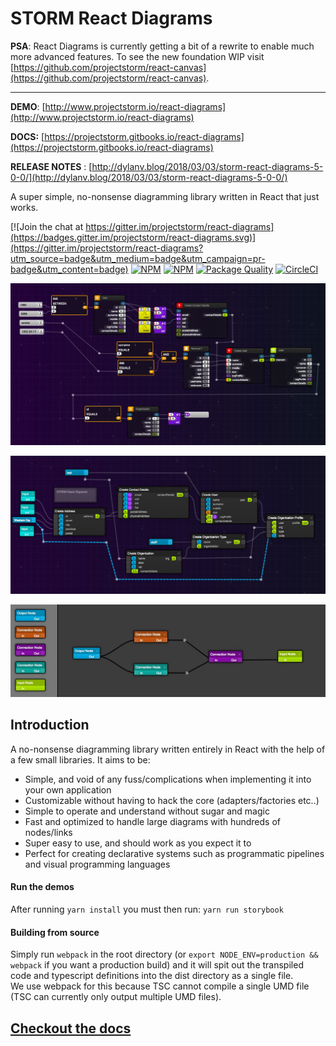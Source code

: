 # STORM React Diagrams

**PSA**: React Diagrams is currently getting a bit of a rewrite to enable much more advanced features. To see the new foundation WIP visit [https://github.com/projectstorm/react-canvas](https://github.com/projectstorm/react-canvas).

---

**DEMO**: [http://www.projectstorm.io/react-diagrams](http://www.projectstorm.io/react-diagrams)

**DOCS:** [https://projectstorm.gitbooks.io/react-diagrams](https://projectstorm.gitbooks.io/react-diagrams)

**RELEASE NOTES** : [http://dylanv.blog/2018/03/03/storm-react-diagrams-5-0-0/](http://dylanv.blog/2018/03/03/storm-react-diagrams-5-0-0/)

A super simple, no-nonsense diagramming library written in React that just works.

[![Join the chat at https://gitter.im/projectstorm/react-diagrams](https://badges.gitter.im/projectstorm/react-diagrams.svg)](https://gitter.im/projectstorm/react-diagrams?utm_source=badge&utm_medium=badge&utm_campaign=pr-badge&utm_content=badge)  [![NPM](https://img.shields.io/npm/v/storm-react-diagrams.svg)](https://npmjs.org/package/storm-react-diagrams)  [![NPM](https://img.shields.io/npm/dt/storm-react-diagrams.svg)](https://npmjs.org/package/storm-react-diagrams) [![Package Quality](http://npm.packagequality.com/shield/storm-react-diagrams.svg)](http://packagequality.com/#?package=storm-react-diagrams)  [![CircleCI](https://circleci.com/gh/projectstorm/react-diagrams/tree/master.svg?style=svg)](https://circleci.com/gh/projectstorm/react-diagrams/tree/master)

![Personal Project](./images/example1.jpg)

![](./images/example2.jpg)

![](./images/example3.jpg)

## Introduction

A no-nonsense diagramming library written entirely in React with the help of a few small libraries. It aims to be:

* Simple, and void of any fuss/complications when implementing it into your own application
* Customizable without having to hack the core \(adapters/factories etc..\)
* Simple to operate and understand without sugar and magic
* Fast and optimized to handle large diagrams with hundreds of nodes/links
* Super easy to use, and should work as you expect it to
* Perfect for creating declarative systems such as programmatic pipelines and visual programming languages 

#### Run the demos

After running `yarn install` you must then run:  `yarn run storybook`

#### Building from source

Simply run `webpack` in the root directory \(or `export NODE_ENV=production && webpack` if you want a production build\) and it will spit out the transpiled code and typescript definitions into the dist directory as a single file.   
We use webpack for this because TSC cannot compile a single UMD file \(TSC can currently only output multiple UMD files\).

## [Checkout the docs](https://projectstorm.gitbooks.io/react-diagrams)



